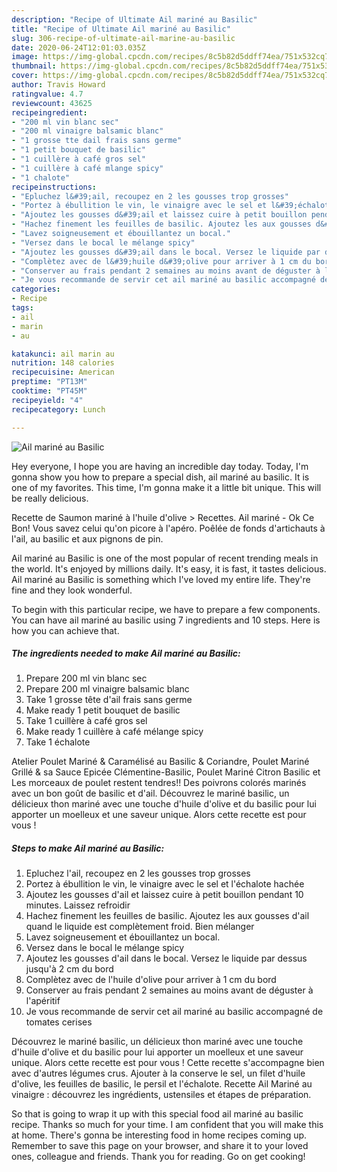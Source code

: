 ```yaml
---
description: "Recipe of Ultimate Ail mariné au Basilic"
title: "Recipe of Ultimate Ail mariné au Basilic"
slug: 306-recipe-of-ultimate-ail-marine-au-basilic
date: 2020-06-24T12:01:03.035Z
image: https://img-global.cpcdn.com/recipes/8c5b82d5ddff74ea/751x532cq70/ail-marine-au-basilic-photo-principale-de-la-recette.jpg
thumbnail: https://img-global.cpcdn.com/recipes/8c5b82d5ddff74ea/751x532cq70/ail-marine-au-basilic-photo-principale-de-la-recette.jpg
cover: https://img-global.cpcdn.com/recipes/8c5b82d5ddff74ea/751x532cq70/ail-marine-au-basilic-photo-principale-de-la-recette.jpg
author: Travis Howard
ratingvalue: 4.7
reviewcount: 43625
recipeingredient:
- "200 ml vin blanc sec"
- "200 ml vinaigre balsamic blanc"
- "1 grosse tte dail frais sans germe"
- "1 petit bouquet de basilic"
- "1 cuillère à café gros sel"
- "1 cuillère à café mlange spicy"
- "1 chalote"
recipeinstructions:
- "Epluchez l&#39;ail, recoupez en 2 les gousses trop grosses"
- "Portez à ébullition le vin, le vinaigre avec le sel et l&#39;échalote hachée"
- "Ajoutez les gousses d&#39;ail et laissez cuire à petit bouillon pendant 10 minutes. Laissez refroidir"
- "Hachez finement les feuilles de basilic. Ajoutez les aux gousses d&#39;ail quand le liquide est complètement froid. Bien mélanger"
- "Lavez soigneusement et ébouillantez un bocal."
- "Versez dans le bocal le mélange spicy"
- "Ajoutez les gousses d&#39;ail dans le bocal. Versez le liquide par dessus jusqu&#39;à 2 cm du bord"
- "Complètez avec de l&#39;huile d&#39;olive pour arriver à 1 cm du bord"
- "Conserver au frais pendant 2 semaines au moins avant de déguster à l&#39;apéritif"
- "Je vous recommande de servir cet ail mariné au basilic accompagné de tomates cerises"
categories:
- Recipe
tags:
- ail
- marin
- au

katakunci: ail marin au 
nutrition: 148 calories
recipecuisine: American
preptime: "PT13M"
cooktime: "PT45M"
recipeyield: "4"
recipecategory: Lunch

---
```



![Ail mariné au Basilic](https://img-global.cpcdn.com/recipes/8c5b82d5ddff74ea/751x532cq70/ail-marine-au-basilic-photo-principale-de-la-recette.jpg)

Hey everyone, I hope you are having an incredible day today. Today, I'm gonna show you how to prepare a special dish, ail mariné au basilic. It is one of my favorites. This time, I'm gonna make it a little bit unique. This will be really delicious.

Recette de Saumon mariné à l&#39;huile d&#39;olive &gt; Recettes. Ail mariné - Ok Ce Bon! Vous savez celui qu&#39;on picore à l&#39;apéro. Poêlée de fonds d&#39;artichauts à l&#39;ail, au basilic et aux pignons de pin.

Ail mariné au Basilic is one of the most popular of recent trending meals in the world. It's enjoyed by millions daily. It's easy, it is fast, it tastes delicious. Ail mariné au Basilic is something which I've loved my entire life. They're fine and they look wonderful.


To begin with this particular recipe, we have to prepare a few components. You can have ail mariné au basilic using 7 ingredients and 10 steps. Here is how you can achieve that.

<!--inarticleads1-->

##### The ingredients needed to make Ail mariné au Basilic:

1. Prepare 200 ml vin blanc sec
1. Prepare 200 ml vinaigre balsamic blanc
1. Take 1 grosse tête d&#39;ail frais sans germe
1. Make ready 1 petit bouquet de basilic
1. Take 1 cuillère à café gros sel
1. Make ready 1 cuillère à café mélange spicy
1. Take 1 échalote


Atelier Poulet Mariné &amp; Caramélisé au Basilic &amp; Coriandre, Poulet Mariné Grillé &amp; sa Sauce Epicée Clémentine-Basilic, Poulet Mariné Citron Basilic et Les morceaux de poulet restent tendres!! Des poivrons colorés marinés avec un bon goût de basilic et d&#39;ail. Découvrez le mariné basilic, un délicieux thon mariné avec une touche d&#39;huile d&#39;olive et du basilic pour lui apporter un moelleux et une saveur unique. Alors cette recette est pour vous ! 

<!--inarticleads2-->

##### Steps to make Ail mariné au Basilic:

1. Epluchez l&#39;ail, recoupez en 2 les gousses trop grosses
1. Portez à ébullition le vin, le vinaigre avec le sel et l&#39;échalote hachée
1. Ajoutez les gousses d&#39;ail et laissez cuire à petit bouillon pendant 10 minutes. Laissez refroidir
1. Hachez finement les feuilles de basilic. Ajoutez les aux gousses d&#39;ail quand le liquide est complètement froid. Bien mélanger
1. Lavez soigneusement et ébouillantez un bocal.
1. Versez dans le bocal le mélange spicy
1. Ajoutez les gousses d&#39;ail dans le bocal. Versez le liquide par dessus jusqu&#39;à 2 cm du bord
1. Complètez avec de l&#39;huile d&#39;olive pour arriver à 1 cm du bord
1. Conserver au frais pendant 2 semaines au moins avant de déguster à l&#39;apéritif
1. Je vous recommande de servir cet ail mariné au basilic accompagné de tomates cerises


Découvrez le mariné basilic, un délicieux thon mariné avec une touche d&#39;huile d&#39;olive et du basilic pour lui apporter un moelleux et une saveur unique. Alors cette recette est pour vous ! Cette recette s&#39;accompagne bien avec d&#39;autres légumes crus. Ajouter à la conserve le sel, un filet d&#39;huile d&#39;olive, les feuilles de basilic, le persil et l&#39;échalote. Recette Ail Mariné au vinaigre : découvrez les ingrédients, ustensiles et étapes de préparation. 

So that is going to wrap it up with this special food ail mariné au basilic recipe. Thanks so much for your time. I am confident that you will make this at home. There's gonna be interesting food in home recipes coming up. Remember to save this page on your browser, and share it to your loved ones, colleague and friends. Thank you for reading. Go on get cooking!
